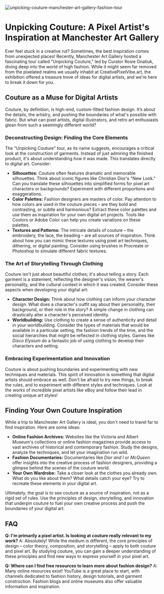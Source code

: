 ![unpicking-couture-manchester-art-gallery-fashion-tour](https://images.pexels.com/photos/921719/pexels-photo-921719.jpeg?auto=compress&cs=tinysrgb&fit=crop&h=627&w=1200)

# Unpicking Couture: A Pixel Artist's Inspiration at Manchester Art Gallery

Ever feel stuck in a creative rut? Sometimes, the best inspiration comes from unexpected places! Recently, Manchester Art Gallery hosted a fascinating tour called "Unpicking Couture," led by Curator Rosie Gnatiuk, diving deep into the world of high fashion. While it might seem far removed from the pixelated realms we usually inhabit at CreativePixelVibe.art, the exhibition offered a treasure trove of ideas for digital artists, and we're here to break it down for you.

## Couture as a Muse for Digital Artists

Couture, by definition, is high-end, custom-fitted fashion design. It’s about the details, the artistry, and pushing the boundaries of what's possible with fabric. But what can pixel artists, digital illustrators, and retro art enthusiasts glean from such a seemingly different world?

### Deconstructing Design: Finding the Core Elements

The "Unpicking Couture" tour, as its name suggests, encourages a critical look at the construction of garments. Instead of just admiring the finished product, it's about understanding *how* it was made. This translates directly to digital art. Consider:

*   **Silhouettes:** Couture often features dramatic and memorable silhouettes. Think about iconic figures like Christian Dior's "New Look." Can you translate these silhouettes into simplified forms for pixel art characters or backgrounds? Experiment with different proportions and exaggerations.
*   **Color Palettes:** Fashion designers are masters of color. Pay attention to how colors are used in the couture pieces – are they bold and contrasting, or subtle and harmonious? Extract these color palettes and use them as inspiration for your own digital art projects. Tools like Coolors or Adobe Color can help you create variations on these palettes.
*   **Textures and Patterns:** The intricate details of couture – the embroidery, the lace, the beading – are all sources of inspiration. Think about how you can mimic these textures using pixel art techniques, dithering, or digital painting. Consider using brushes in Procreate or Photoshop to simulate different fabric textures.

### The Art of Storytelling Through Clothing

Couture isn't just about beautiful clothes; it's about telling a story. Each garment is a statement, reflecting the designer's vision, the wearer's personality, and the cultural context in which it was created. Consider these aspects when developing your digital art:

*   **Character Design:** Think about how clothing can inform your character design. What does a character's outfit say about their personality, their background, or their role in the story? A simple change in clothing can drastically alter a character's perceived identity.
*   **Worldbuilding:** Use clothing to create a sense of authenticity and detail in your worldbuilding. Consider the types of materials that would be available in a particular setting, the fashion trends of the time, and the social hierarchies that might be reflected in clothing styles. Games like *Disco Elysium* do a fantastic job of using clothing to develop their characters and setting.

### Embracing Experimentation and Innovation

Couture is about pushing boundaries and experimenting with new techniques and materials. This spirit of innovation is something that digital artists should embrace as well. Don't be afraid to try new things, to break the rules, and to experiment with different styles and techniques. Look at the works of incredible pixel artists like eBoy and follow their lead in creating unique art styles!

## Finding Your Own Couture Inspiration

While a trip to Manchester Art Gallery is ideal, you don't need to travel far to find inspiration. Here are some ideas:

*   **Online Fashion Archives:** Websites like the Victoria and Albert Museum's collections or online fashion magazines provide access to vast archives of historical and contemporary fashion. Study the designs, analyze the techniques, and let your imagination run wild.
*   **Fashion Documentaries:** Documentaries like *Dior and I* or *McQueen* offer insights into the creative process of fashion designers, providing a glimpse behind the scenes of the couture world.
*   **Your Own Wardrobe:** Take a closer look at the clothes you already own. What do you like about them? What details catch your eye? Try to recreate these elements in your digital art.

Ultimately, the goal is to see couture as a source of inspiration, not as a rigid set of rules. Use the principles of design, storytelling, and innovation that underpin couture to fuel your own creative process and push the boundaries of your digital art.

## FAQ

**Q: I'm primarily a pixel artist. Is looking at couture really relevant to my work?**
A: Absolutely! While the medium is different, the core principles of design – color theory, composition, and storytelling – apply to both couture and pixel art. By studying couture, you can gain a deeper understanding of these principles and find new ways to express yourself in your pixel art.

**Q: Where can I find free resources to learn more about fashion design?**
A: Many online resources exist! YouTube is a great place to start, with channels dedicated to fashion history, design tutorials, and garment construction. Fashion blogs and online museums also offer valuable information and inspiration.
